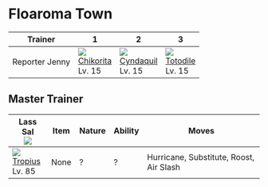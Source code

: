 # Floaroma Town

Trainer        | 1                                   | 2                                   | 3
---            | ---                                 | ---                                 | ---
Reporter Jenny | ![][152]<br> [Chikorita]<br> Lv. 15 | ![][155]<br> [Cyndaquil]<br> Lv. 15 | ![][158]<br> [Totodile]<br> Lv. 15

## Master Trainer

Lass Sal<br> ![][lass]             | Item | Nature | Ability | Moves
---                                | ---  |    --- | ---     | ---
![][357]<br> [Tropius]<br> Lv. 85  | None |      ? |       ? | Hurricane, Substitute, Roost, Air Slash

[Chikorita]: ../../pokemon_changes/152/
[Cyndaquil]: ../../pokemon_changes/155/
[Totodile]: ../../pokemon_changes/158/
[Tropius]: ../../pokemon_changes/357/
[152]: ../img/pokemon/152.png
[155]: ../img/pokemon/155.png
[158]: ../img/pokemon/158.png
[357]: ../img/pokemon/357.png
[lass]: ../img/trainer/lass.png
